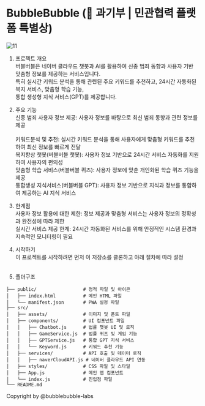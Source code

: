# BubbleBubble (🥇 과기부 | 민관협력 플랫폼 특별상)

![11](https://github.com/user-attachments/assets/fd6e8ea5-2c2d-4f65-8632-1c32e83c5291)


1. 프로젝트 개요<br>
버블버블은 네이버 클라우드 챗봇과 AI를 활용하여 신종 범죄 동향과 사용자 기반 맞춤형 정보를 제공하는 서비스입니다. <br>
특히 실시간 키워드 분석을 통해 관련된 주요 키워드를 추천하고, 24시간 자동화된 복지 서비스, 맞춤형 학습 기능, <br>
통합 생성형 지식 서비스(GPT)를 제공합니다.<br>

2. 주요 기능<br>
신종 범죄 사용자 정보 제공: 사용자 정보를 바탕으로 최신 범죄 동향과 관련 정보를 제공<br><br>
키워드분석 및 추천: 실시간 키워드 분석을 통해 사용자에게 맞춤형 키워드를 추천하여 최신 정보를 빠르게 전달<br>
복지향상 챗봇(버블버블 챗봇): 사용자 정보 기반으로 24시간 서비스 자동화를 지원하여 사용자의 편의성<br>
맞춤형 학습 서비스(버블버블 퀴즈): 사용자 정보에 맞춘 개인화된 학습 퀴즈 기능을 제공<br>
통합생성 지식서비스(버블버블 GPT): 사용자 정보 기반으로 지식과 정보를 통합하여 제공하는 AI 지식 서비스<br>

3. 한계점<br>
사용자 정보 활용에 대한 제한: 정보 제공과 맞춤형 서비스는 사용자 정보의 정확성과 완전성에 따라 제한<br>
실시간 서비스 제공 한계: 24시간 자동화된 서비스를 위해 안정적인 시스템 환경과 지속적인 모니터링이 필요<br>

4. 시작하기<br>
이 프로젝트를 시작하려면 먼저 이 저장소를 클론하고 아래 절차에 따라 설정<br><br>

5. 폴더구조<br> 
```
├── public/                 # 정적 파일 및 아이콘
│   ├── index.html          # 메인 HTML 파일
│   └── manifest.json       # PWA 설정 파일
├── src/
│   ├── assets/             # 이미지 및 폰트 파일
│   ├── components/         # UI 컴포넌트 파일
│   │   ├── Chatbot.js      # 법률 챗봇 UI 및 로직
│   │   ├── GameService.js  # 법률 퀴즈 및 게임 기능
│   │   ├── GPTService.js   # 통합 GPT 지식 서비스
│   │   └── Keyword.js      # 키워드 추천 기능
│   ├── services/           # API 호출 및 데이터 로직
│   │   ├── naverCloudAPI.js # 네이버 클라우드 API 연동
│   ├── styles/             # CSS 파일 및 스타일
│   ├── App.js              # 메인 앱 컴포넌트
│   └── index.js            # 진입점 파일
└── README.md
```

Copyright by @bubblebubble-labs
